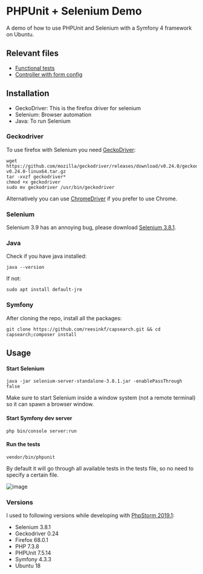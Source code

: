 # PHPUnit + Selenium Demo
A demo of how to use PHPUnit and Selenium with a Symfony 4 framework on Ubuntu.

## Relevant files

- [Functional tests](https://github.com/reesinkf/capsearch/blob/master/tests/FormTest.php)
- [Controller with form config](https://github.com/reesinkf/capsearch/blob/master/src/Controller/HomeController.php)

## Installation
- GeckoDriver: This is the firefox driver for selenium
- Selenium: Browser automation
- Java: To run Selenium

### Geckodriver
To use firefox with Selenium you need [GeckoDriver](https://github.com/mozilla/geckodriver/releases):
```
wget https://github.com/mozilla/geckodriver/releases/download/v0.24.0/geckodriver-v0.24.0-linux64.tar.gz
tar -xvzf geckodriver*
chmod +x geckodriver
sudo mv geckodriver /usr/bin/geckodriver
```
Alternatively you can use [ChromeDriver](https://chromedriver.chromium.org/) if you prefer to use Chrome.

### Selenium
Selenium 3.9 has an annoying bug, please download [Selenium 3.8.1](https://selenium-release.storage.googleapis.com/3.8/selenium-server-standalone-3.8.1.jar).

### Java
Check if you have java installed:
```
java --version
```
If not:
```
sudo apt install default-jre
```
### Symfony
After cloning the repo, install all the packages:
```
git clone https://github.com/reesinkf/capsearch.git && cd capsearch;composer install
```

## Usage 

#### Start Selenium
```
java -jar selenium-server-standalone-3.8.1.jar -enablePassThrough false
```
Make sure to start Selenium inside a window system (not a remote terminal) so it can spawn a browser window.

#### Start Symfony dev server
```
php bin/console server:run
```

#### Run the tests
```
vendor/bin/phpunit
```
By default it will go through all available tests in the tests file, so no need to specify a certain file.

![image](https://user-images.githubusercontent.com/3394637/62924993-9ea53900-bdb1-11e9-9495-b699d9a08e88.png)

### Versions 
I used to following versions while developing with [PhpStorm 2019.1](https://www.jetbrains.com/phpstorm/):
- Selenium 3.8.1
- Geckodriver 0.24
- Firefox 68.0.1
- PHP 7.3.8
- PHPUnit 7.5.14
- Symfony 4.3.3
- Ubuntu 18


